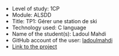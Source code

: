 - Level of study: 1CP
- Module: ALSDD
- Title: TP1: Gérer une station de ski
- Technology used: C language
- Name of the student(s): Ladoul Mahdi
- GitHub account of the user: [ladoulmahdi](https://github.com/ladoulmahdi)
- [Link to the project](./LADOUL_HELLALET_TP1_G7.zip)